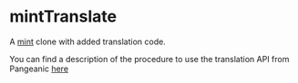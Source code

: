 # mintTranslate
A [mint](http://mint-wordpress.image.ntua.gr/) clone with added translation code.

You can find a description of the procedure to use the translation API from Pangeanic [here](WEB-INF/src/java/gr/ntua/ivml/mint/annotation)
